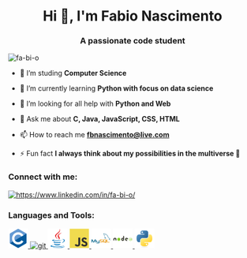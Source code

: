 <h1 align="center">Hi 👋, I'm Fabio Nascimento</h1>
<h3 align="center">A passionate code student</h3>

<p align="left"> <img src="https://komarev.com/ghpvc/?username=fa-bi-o&label=Profile%20views&color=0e75b6&style=flat" alt="fa-bi-o" /> </p>

- 🔭 I’m studing **Computer Science**

- 🌱 I’m currently learning **Python with focus on data science**

- 🤝 I’m looking for all help with **Python and Web**

- 💬 Ask me about **C, Java, JavaScript, CSS, HTML**

- 📫 How to reach me **fbnascimento@live.com**

- ⚡ Fun fact **I always think about my possibilities in the multiverse :monocle_face:**

<h3 align="left">Connect with me:</h3>
<p align="left">
<a href="https://linkedin.com/in/https://www.linkedin.com/in/fa-bi-o/" target="blank"><img align="center" src="https://raw.githubusercontent.com/rahuldkjain/github-profile-readme-generator/master/src/images/icons/Social/linked-in-alt.svg" alt="https://www.linkedin.com/in/fa-bi-o/" height="30" width="40" /></a>
</p>

<h3 align="left">Languages and Tools:</h3>
<p align="left"> <a href="https://www.cprogramming.com/" target="_blank"> <img src="https://raw.githubusercontent.com/devicons/devicon/master/icons/c/c-original.svg" alt="c" width="40" height="40"/> </a> <a href="https://git-scm.com/" target="_blank"> <img src="https://www.vectorlogo.zone/logos/git-scm/git-scm-icon.svg" alt="git" width="40" height="40"/> </a> <a href="https://www.java.com" target="_blank"> <img src="https://raw.githubusercontent.com/devicons/devicon/master/icons/java/java-original.svg" alt="java" width="40" height="40"/> </a> <a href="https://developer.mozilla.org/en-US/docs/Web/JavaScript" target="_blank"> <img src="https://raw.githubusercontent.com/devicons/devicon/master/icons/javascript/javascript-original.svg" alt="javascript" width="40" height="40"/> </a> <a href="https://www.mysql.com/" target="_blank"> <img src="https://raw.githubusercontent.com/devicons/devicon/master/icons/mysql/mysql-original-wordmark.svg" alt="mysql" width="40" height="40"/> </a> <a href="https://nodejs.org" target="_blank"> <img src="https://raw.githubusercontent.com/devicons/devicon/master/icons/nodejs/nodejs-original-wordmark.svg" alt="nodejs" width="40" height="40"/> </a> <a href="https://www.python.org" target="_blank"> <img src="https://raw.githubusercontent.com/devicons/devicon/master/icons/python/python-original.svg" alt="python" width="40" height="40"/> </a> </p>
